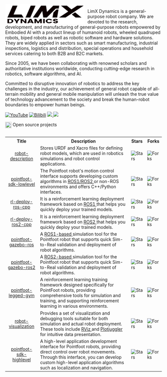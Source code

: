 <img src="doc/title.png" width="255" height="64" style="float: left; margin-right: 10px;">

LimX Dynamics is a general-purpose robot company. We are devoted to the research, development, and manufacturing of general-purpose robots empowered by Embodied AI with a product lineup of humanoid robots, wheeled quadruped robots, biped robots as well as robotic software and hardware solutions. They are widely applied in sectors such as smart manufacturing, industrial inspections, logistics and distribution, special operations and household services catering to both B2B and B2C markets.

Since 2005, we have been collaborating with renowned scholars and authoritative institutions worldwide, conducting cutting-edge research in robotics, software algorithms, and AI.

Committed to disruptive innovation of robotics to address the key challenges in the industry, our achievement of general robot capable of all-terrain mobility and general mobile manipulation will unleash the true value of technology advancement to the society and break the human-robot boundaries to empower human beings. 

[![YouTube](https://img.shields.io/badge/YouTube-ff0000?style=flat&logo=youtube&logoColor=white)](https://www.youtube.com/@LimXDynamics/featured)
[![Bilibili](https://img.shields.io/badge/-bilibili-ff69b4?style=flat&labelColor=ff69b4&logo=bilibili&logoColor=white)](https://space.bilibili.com/1172054289)
<a href="https://github.com/limxdynamics">
<img src="https://badges.strrl.dev/years/limxdynamics?style=flat-square&logo=github">
</a>
<a href="https://github.com/limxdynamics?tab=repositories">
<img src="https://badges.strrl.dev/repos/limxdynamics?style=flat-square&logo=github">
</a>


<table><tbody>

<div>
    <img src="https://149753425.v2.pressablecdn.com/wp-content/uploads/2009/06/osi_symbol_100X100_0.png" width="20" height="20" style="display:inline-block; vertical-align:top;">
    <span style="display:inline-block; vertical-align:top;">Open source projects</span> 
</div>

<!-- <tr><td colspan="1" rowspan="4"> -->

<table class="table table-striped table-bordered table-vcenter"/>
    <tbody>
    <tr><th> Title </th> <th>Description</th> <th>Stars</th> <th>Forks</th></tr>
    <tr>
        <td align="center" ><a href="https://github.com/limxdynamics/robot-description"> robot-description </a></td>
        <td> Stores URDF and Xacro files for defining robot models, which are used in robotics simulations and robot control applications. </td>
        <td><img alt="Stars" src="https://img.shields.io/github/stars/limxdynamics/robot-description?style=flat-square"/></td>
        <td><img alt="Forks" src="https://img.shields.io/github/forks/limxdynamics/robot-description?style=flat-square"/></td>
    </tr>
    <tr>
        <td align="center" ><a href="https://github.com/limxdynamics/pointfoot-sdk-lowlevel"> pointfoot-sdk-lowlevel </a></td>
        <td> The Pointfoot robot's motion control interface supports developing custom algorithms in <a href="https://www.ros.org"> ROS1/ROS2 </a> or non-ROS environments and offers C++/Python interfaces. </td>
        <td><img alt="Stars" src="https://img.shields.io/github/stars/limxdynamics/pointfoot-sdk-lowlevel?style=flat-square"/></td>
        <td><img alt="Forks" src="https://img.shields.io/github/forks/limxdynamics/pointfoot-sdk-lowlevel?style=flat-square"/></td>
    </tr>
    <tr>
        <td align="center" ><a href="https://github.com/limxdynamics/rl-deploy-ros-cpp"> rl-deploy-ros-cpp </a></td>
        <td> It is a reinforcement learning deployment framework based on <a href="https://www.ros.org"> ROS1 </a> that helps you quickly deploy your trained models. </td>
        <td><img alt="Stars" src="https://img.shields.io/github/stars/limxdynamics/rl-deploy-ros-cpp?style=flat-square"/></td>
        <td><img alt="Forks" src="https://img.shields.io/github/forks/limxdynamics/rl-deploy-ros-cpp?style=flat-square"/></td>
    </tr>
    <tr>
        <td align="center" ><a href="https://github.com/limxdynamics/rl-deploy-ros2-cpp"> rl-deploy-ros2-cpp </a></td>
        <td> It is a reinforcement learning deployment framework based on <a href="https://www.ros.org"> ROS2 </a> that helps you quickly deploy your trained models. </td>
        <td><img alt="Stars" src="https://img.shields.io/github/stars/limxdynamics/rl-deploy-ros2-cpp?style=flat-square"/></td>
        <td><img alt="Forks" src="https://img.shields.io/github/forks/limxdynamics/rl-deploy-ros2-cpp?style=flat-square"/></td>
    </tr>
    <tr>
        <td align="center" ><a href="https://github.com/limxdynamics/pointfoot-gazebo-ros"> pointfoot-gazebo-ros </a></td>
        <td> A <a href="https://www.ros.org"> ROS1-based </a> simulation tool for the Pointfoot robot that supports quick Sim-to-Real validation and deployment of robot algorithms. </td>
        <td><img alt="Stars" src="https://img.shields.io/github/stars/limxdynamics/pointfoot-gazebo-ros?style=flat-square"/></td>
        <td><img alt="Forks" src="https://img.shields.io/github/forks/limxdynamics/pointfoot-gazebo-ros?style=flat-square"/></td>
    </tr>
    <tr>
        <td align="center" ><a href="https://github.com/limxdynamics/pointfoot-gazebo-ros2"> pointfoot-gazebo-ros2 </a></td>
        <td> A <a href="https://www.ros.org"> ROS2-based </a> simulation tool for the Pointfoot robot that supports quick Sim-to-Real validation and deployment of robot algorithms. </td>
        <td><img alt="Stars" src="https://img.shields.io/github/stars/limxdynamics/pointfoot-gazebo-ros2?style=flat-square"/></td>
        <td><img alt="Forks" src="https://img.shields.io/github/forks/limxdynamics/pointfoot-gazebo-ros2?style=flat-square"/></td>
    </tr>
    <tr>
        <td align="center" ><a href="https://github.com/limxdynamics/pointfoot-legged-gym"> pointfoot-legged-gym </a></td>
        <td> A reinforcement learning training framework designed specifically for PointFoot robots, 
        providing comprehensive tools for simulation and training, and supporting reinforcement learning in various environments. </td>
        <td><img alt="Stars" src="https://img.shields.io/github/stars/limxdynamics/pointfoot-legged-gym?style=flat-square"/></td>
        <td><img alt="Forks" src="https://img.shields.io/github/forks/limxdynamics/pointfoot-legged-gym?style=flat-square"/></td>
    </tr>
    <tr>
        <td align="center" ><a href="https://github.com/limxdynamics/robot-visualization"> robot-visualization </a></td>
        <td> Provides a set of visualization and debugging tools suitable for both simulation and actual robot deployment. 
        These tools include <a href="https://wiki.ros.org/rviz"> RViz </a> and <a href="https://plotjuggler.io"> Plotjuggler </a> for intuitive data presentation. </td>
        <td><img alt="Stars" src="https://img.shields.io/github/stars/limxdynamics/robot-visualization?style=flat-square"/></td>
        <td><img alt="Forks" src="https://img.shields.io/github/forks/limxdynamics/robot-visualization?style=flat-square"/></td>
    </tr>
    <tr>
        <td align="center" ><a href="https://github.com/limxdynamics/pointfoot-sdk-highlevel"> pointfoot-sdk-highlevel </a></td>
        <td> A high-level application development interface for Pointfoot robots, providing direct control over robot movements. 
        Through this interface, you can develop custom high-level application algorithms such as localization and navigation. </td>
        <td><img alt="Stars" src="https://img.shields.io/github/stars/limxdynamics/pointfoot-sdk-highlevel?style=flat-square"/></td>
        <td><img alt="Forks" src="https://img.shields.io/github/forks/limxdynamics/pointfoot-sdk-highlevel?style=flat-square"/></td>
    </tr>
    </tbody>
</table>

